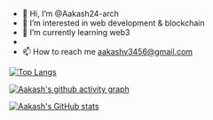 - 👋 Hi, I’m @Aakash24-arch
- 👀 I’m interested in web development & blockchain
- 🌱 I’m currently learning web3
-
- 📫 How to reach me aakashv3456@gmail.com

<!---
Aakash24-arch/Aakash24-arch is a ✨ special ✨ repository because its `README.md` (this file) appears on your GitHub profile.
You can click the Preview link to take a look at your changes.
--->
[![Top Langs](https://github-readme-stats.vercel.app/api/top-langs/?username=Aakash24-arch&langs_count=8)](https://github.com/anuraghazra/github-readme-stats)


[![Aakash's github activity graph](https://github-readme-activity-graph.cyclic.app/graph?username=Aakash24-arch&bg_color=200971&color=9e4c98&line=773be8&point=403d3d&area=true&hide_border=true)](https://github.com/ashutosh00710/github-readme-activity-graph)

[![Aakash's GitHub stats](https://github-readme-stats.vercel.app/api?username=Aakash24-arch)](https://github.com/anuraghazra/github-readme-stats)
